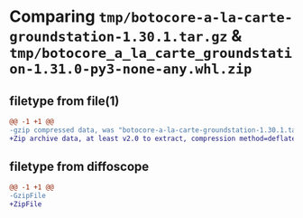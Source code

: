 # Comparing `tmp/botocore-a-la-carte-groundstation-1.30.1.tar.gz` & `tmp/botocore_a_la_carte_groundstation-1.31.0-py3-none-any.whl.zip`

## filetype from file(1)

```diff
@@ -1 +1 @@
-gzip compressed data, was "botocore-a-la-carte-groundstation-1.30.1.tar", last modified: Thu Jul  6 01:45:00 2023, max compression
+Zip archive data, at least v2.0 to extract, compression method=deflate
```

## filetype from diffoscope

```diff
@@ -1 +1 @@
-GzipFile
+ZipFile
```

